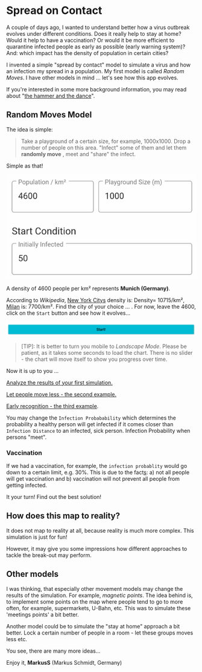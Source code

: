 # Spread on Contact

A couple of days ago, I wanted to understand better how a virus outbreak evolves under different conditions. Does it really help to stay at home? Would it help to have a vaccination? Or would it be more efficient to quarantine infected people as early as possible (early warning system)? And: which impact has the density of population in certain cities?

I invented a simple "spread by contact" model to simulate a virus and how an infection my spread in a population. My first model is called *Random Moves*. I have other models in mind ... let's see how this app evolves.

If you're interested in some more background information, you may read about "[the hammer and the dance](https://medium.com/@tomaspueyo/coronavirus-the-hammer-and-the-dance-be9337092b56)".

## Random Moves Model

The idea is simple:

> Take a playground of a certain size, for example, 1000x1000. 
> Drop a number of people on this area. 
> "Infect" some of them and let them **randomly move** , meet and "share" the infect.

Simple as that!

![initialSettings](images/initialSettings.png)

A density of 4600 people per km² represents **Munich (Germany)**.  

According to *Wikipedia*, [New York Citys](https://en.wikipedia.org/wiki/New_York_City) density is:  Density= 10715/km², [Milan](https://en.wikipedia.org/wiki/Milan) is: 7700/km².  Find the city of your choice ... . For now, leave the 4600, click on the `Start` button and see how it evolves...

![Start Button](images/startButton.png)

> [TIP]: It is better to turn you mobile to *Landscape Mode*. Please be patient, as it takes some seconds to load the chart. There is no slider - the chart will move itself to show you progress over time.

Now it is up to you ... 

[Analyze the results of your first simulation.](firstExample.md)

[Let people move less - the second example.](secondExample.md)

[Early recognition - the third example](thirdExample.md).

You may change the `Infection Probabability` which determines the probability a healthy person will get infected if it comes closer than `Infection Distance` to an infected, sick person. Infection Probability when persons "meet".

### Vaccination

If we had a vaccination, for example, the `infection probablity` would go down to a certain limit, e.g. 30%. This is due to the fact<u>s</u>: a) not all people will get vaccination and b) vaccination will not prevent all people from getting infected.

It your turn! Find out the best solution! 

## How does this map to reality?

It does not map to reality at all, because reality is much more complex. This simulation is just for fun! 

However, it may give you some impressions how different approaches to tackle the break-out may perform.

## Other models

I was thinking, that especially other movement models may change the results of the simulation. For example, *magnetic points*. The idea behind is, to implement some points on the map where people tend to go to more often, for example, supermarkets, U-Bahn, etc. This was to simulate these 'meetings points' a bit better.

Another model could be to simulate the "stay at home" approach a bit better. Lock a certain number of people in a room - let these groups moves less etc.

You see, there are many more ideas...

Enjoy it, **MarkusS**
(Markus Schmidt, Germany)